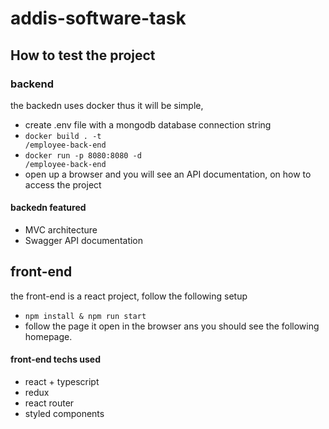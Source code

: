 # addis-software-task

## How to test the project
### backend
the backedn uses docker thus it will be simple, 
- create .env file with a mongodb database connection string
- <code>docker build . -t <your username>/employee-back-end</code>
- <code>docker run -p 8080:8080 -d <your username>/employee-back-end</code>
- open up a browser and you will see an API documentation, on how to access the project
  
#### backedn featured
  - MVC architecture
  - Swagger API documentation
  
## front-end
the front-end is a react project, follow the following setup
  - <code>npm install & npm run start</code>
  - follow the page it open in the browser ans you should see the following homepage.
  
#### front-end techs used
  - react + typescript
  - redux
  - react router
  - styled components
